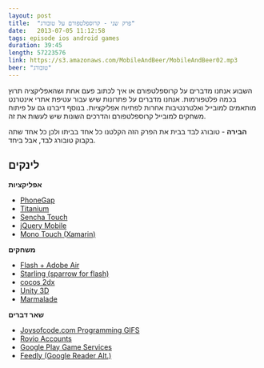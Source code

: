 ```yaml
---
layout: post
title:  "פרק שני - קרוספלטפורם על טובורג"
date:   2013-07-05 11:12:58
tags: episode ios android games
duration: 39:45
length: 57223576
link: https://s3.amazonaws.com/MobileAndBeer/MobileAndBeer02.mp3
beer: "טובורג"
---
```


השבוע אנחנו מדברים על קרוספלטפורם או איך לכתוב פעם אחת ושהאפליקציה תרוץ בכמה פלטפורמות.
אנחנו מדברים על פתרונות שיש עבור עטיפת אתרי אינטרנט מותאמים למובייל ואלטרנטיבות אחרות לפתיוח אפליקציות.
בנוסף דיברנו גם על פיתוח משחקים למובייל קרוספלטפורם והדרכים השונות שיש לעשות את זה.

**הבירה** - טובורג לבד בבית
את הפרק הזה הקלטנו כל אחד בביתו ולכן כל אחד שתה בקבוק טובורג לבד, אבל ביחד.

## לינקים

**אפליקציות**

* [PhoneGap](http://phonegap.com/)
* [Titanium](http://www.appcelerator.com/platform/titanium-platform/ )
* [Sencha Touch](http://www.sencha.com/products/touch)
* [jQuery Mobile](http://jquerymobile.com/)
* [Mono Touch (Xamarin)](http://xamarin.com/monotouch)

**משחקים**  

* [Flash + Adobe Air](http://www.adobe.com/products/air.html )
* [Starling (sparrow for flash)](http://gamua.com/starling/)
* [cocos 2dx](http://www.cocos2d-x.org/)
* [Unity 3D](http://unity3d.com/)  
* [Marmalade](http://www.madewithmarmalade.com/)

**שאר דברים**

* [Joysofcode.com Programming GIFS](http://thejoysofcode.com/)  
* [Rovio Accounts](http://www.rovio.com/en/news/blog/292/pick-up-your-game-where-you-left-off-%E2%80%93-across-devices/)
* [Google Play Game Services](http://developer.android.com/google/play-services/games.html)  
* [Feedly (Google Reader Alt.)](feedly.com)
